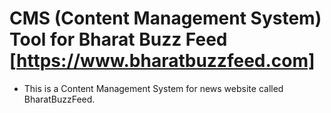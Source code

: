 # CMS (Content Management System) Tool for Bharat Buzz Feed [https://www.bharatbuzzfeed.com]

- This is a Content Management System for news website called BharatBuzzFeed.
